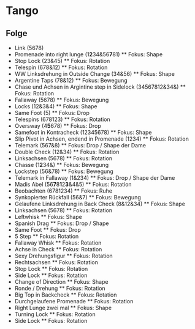 # Tango

## Folge

- Link (5678)
- Promenade into right lunge (1**2**34&56**7**81)
    ** Fokus: Shape
- Stop Lock (23&45)
    ** Fokus: Rotation
- Telespin (678&12)
    ** Fokus: Rotation
- WW Linksdrehung in Outside Change (34&56)
    ** Fokus: Shape
- Argentine Taps (78&12)
    ** Fokus: Bewegung
- Chase und Achsen in Argintine step in Sidelock (34567812&34&)
    ** Fokus: Rotation
- Fallaway (5678)
    ** Fokus: Bewegung
- Locks (12&3&4)
    ** Fokus: Shape
- Same Foot (5)
    ** Fokus: Drop
- Telespins (678123)
    ** Fokus: Rotation
- Oversway (4**5**678)
    ** Fokus: Drop
- Samefoot in Kontracheck (12345678)
    ** Fokus: Shape
- Slip Pivot in Achsen, endend in Promenade  (1234)
    ** Fokus: Rotation
- Telemark (567&8)
    ** Fokus: Drop / Shape der Dame
- Double Check (12&34)
    ** Fokus: Rotation
- Linksachsen (5678)
    ** Fokus: Rotation
- Chasse (1**2**34&)
    ** Fokus: Bewegung
- Lockstep (56&78)
    ** Fokus: Bewegung
- Telemark in Fallaway (1&234)
    ** Fokus: Drop / Shape der Dame
- Madis Abel (56**7**8**1**2**3**&4&5)
    ** Fokus: Rotation
- Beobachten (6781234)
    ** Fokus: Ruhe
- Synkopierter Rückfall	(56&7)
    ** Fokus: Bewegung
- Gelaufene Linksdrehung in Back Check (8&12&34)
    ** Fokus: Shape
- Linksachsen (5678)
    ** Fokus: Rotation
- Leftwhisk
    ** Fokus: Shape
- Spanish Drag
    ** Fokus: Drop / Shape
- Same Foot
    ** Fokus: Drop
- 5 Step
    ** Fokus: Rotation
- Fallaway Whisk
    ** Fokus: Rotation
- Achse in Check
    ** Fokus: Rotation
- Sexy Drehungsfigur
    ** Fokus: Rotation
- Rechtsachsen
    ** Fokus: Rotation
- Stop Lock
    ** Fokus: Rotation
- Side Lock
    ** Fokus: Rotation
- Change of Direction
    ** Fokus: Shape
- Ronde / Drehung
    ** Fokus: Rotation
- Big Top in Backcheck
    ** Fokus: Rotation
- Durchgelaufene Promenade
    ** Fokus: Rotation
- Right Lunge zwei mal
    ** Fokus: Shape
- Turning Lock
    ** Fokus: Rotation
- Side Lock
    ** Fokus: Rotation
